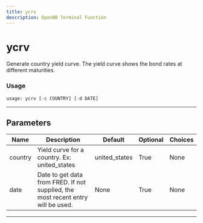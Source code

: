 ```yaml
---
title: ycrv
description: OpenBB Terminal Function
---
```


# ycrv

Generate country yield curve. The yield curve shows the bond rates at different maturities.

### Usage 
```python
usage: ycrv [-c COUNTRY] [-d DATE]
```
---
## Parameters

| Name | Description | Default | Optional | Choices |
| ---- | ----------- | ------- | -------- | ------- |
| country | Yield curve for a country. Ex: united_states | united_states | True | None |
| date | Date to get data from FRED. If not supplied, the most recent entry will be used. | None | True | None |
---
